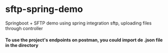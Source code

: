 # sftp-spring-demo
Springboot + SFTP demo using spring integration sftp, uploading files through controller

#### To use the project's endpoints on postman, you could import de .json file in the directory
